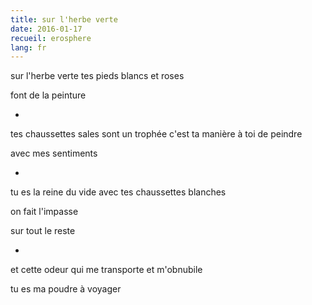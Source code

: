 ```yaml
---
title: sur l'herbe verte
date: 2016-01-17
recueil: erosphere
lang: fr
---
```


sur l'herbe verte
tes pieds blancs et roses

font de la peinture

*

tes chaussettes sales sont un trophée
c'est ta manière à toi de peindre

avec mes sentiments

*

tu es la reine du vide
avec tes chaussettes blanches

on fait l'impasse

sur tout le reste

*

et cette odeur qui me transporte
et m'obnubile

tu es ma poudre à voyager
